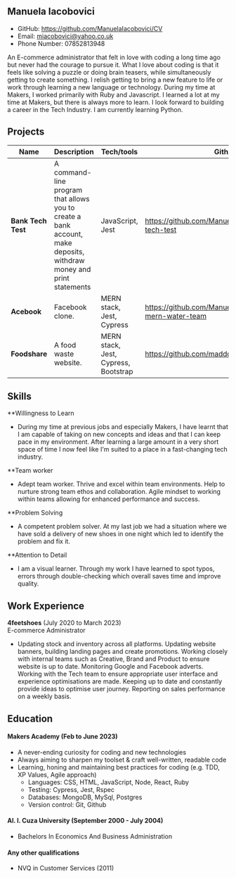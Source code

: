 ## Manuela Iacobovici
* GitHub: https://github.com/ManuelaIacobovici/CV
* Email: miacobovici@yahoo.co.uk
* Phone Number: 07852813948

An E-commerce administrator that felt in love with coding a long time ago but never had the courage to pursue it. What I love about coding is that it feels like solving a puzzle or doing brain teasers, while simultaneously getting to create something. I relish getting to bring a new feature to life or work through learning a new language or technology. During my time at Makers, I worked primarily with Ruby and Javascript. I learned a lot at my time at Makers, but there is always more to learn. I look forward to building a career in the Tech Industry. I am currently learning Python.


## Projects

| Name                         | Description                     | Tech/tools                | Github                                                      |
| ---------------------------- | ------------------------------- | ------------------------- | ----------------------------------------------------------- |
| **Bank Tech Test**           | A command-line program that allows you to create a bank account, make deposits, withdraw money and print statements | JavaScript, Jest| https://github.com/ManuelaIacobovici/bank-tech-test         |
| **Acebook**                  | Facebook clone.                 | MERN stack, Jest, Cypress            | https://github.com/ManuelaIacobovici/acebook-mern-water-team|
| **Foodshare**                | A food waste website.           | MERN stack, Jest, Cypress, Bootstrap | https://github.com/maddc0de/foodshare                       |

## Skills

**Willingness to Learn 
* During my time at previous jobs and especially Makers, I have learnt that I am capable of taking on new concepts and ideas and that I can keep pace in my environment. After learning a large amount in a very short space of time I now feel like I'm suited to a place in a fast-changing tech industry. 

**Team worker 
* Adept team worker. Thrive and excel within team environments. Help to nurture strong team ethos and collaboration. Agile mindset to working within teams allowing for enhanced performance and success.

**Problem Solving
* A competent problem solver. At my last job we had a situation where we have sold a delivery of new shoes in one night which led to identify the problem and fix it.

**Attention to Detail 
* I am a visual learner. Through my work I have learned to spot typos, errors through double-checking which overall saves time and improve quality. 

## Work Experience

**4feetshoes** (July 2020 to March 2023)  
E-commerce Administrator 
* Updating stock and inventory across all platforms. Updating website banners, building landing pages and create promotions. Working closely with internal teams such as Creative, Brand and Product to ensure website is up to date. Monitoring Google and Facebook adverts. Working with the Tech team to ensure appropriate user interface and experience optimisations are made. Keeping up to date and constantly provide ideas to optimise user journey. Reporting on sales performance on a weekly basis.


## Education

#### Makers Academy (Feb to June 2023) 
- A never-ending curiosity for coding and new technologies
- Always aiming to sharpen my toolset & craft well-written, readable code
- Learning, honing and maintaining best practices for coding (e.g. TDD, XP Values, Agile approach)
     * Languages: CSS, HTML, JavaScript, Node, React, Ruby
     * Testing: Cypress, Jest, Rspec
     * Databases: MongoDB, MySql, Postgres
     * Version control: Git, Github 

#### Al. I. Cuza University (September 2000 - July 2004)

- Bachelors In Economics And Business Administration

#### Any other qualifications

- NVQ in Customer Services (2011)
